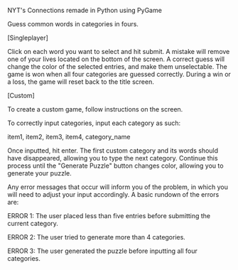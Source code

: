 NYT's Connections remade in Python using PyGame

Guess common words in categories in fours.

[Singleplayer]

Click on each word you want to select and hit submit.
A mistake will remove one of your lives located on the bottom of the screen.
A correct guess will change the color of the selected entries, and make them unselectable.
The game is won when all four categories are guessed correctly.
During a win or a loss, the game will reset back to the title screen.

[Custom]

To create a custom game, follow instructions on the screen.

To correctly input categories, input each category as such:

item1, item2, item3, item4, category_name

Once inputted, hit enter.
The first custom category and its words should have disappeared, allowing you to type the next category.
Continue this process until the "Generate Puzzle" button changes color, allowing you to generate your puzzle.

Any error messages that occur will inform you of the problem, in which you will need to adjust your input accordingly.
A basic rundown of the errors are:

ERROR 1: The user placed less than five entries before submitting the current category.

ERROR 2: The user tried to generate more than 4 categories.

ERROR 3: The user generated the puzzle before inputting all four categories.
